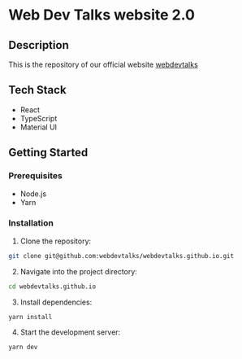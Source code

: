 # Web Dev Talks website 2.0

## Description

This is the repository of our official website [webdevtalks](http://webdevtalks.mx)

## Tech Stack

- React
- TypeScript
- Material UI

## Getting Started

### Prerequisites

- Node.js
- Yarn

### Installation

1. Clone the repository:
```bash
git clone git@github.com:webdevtalks/webdevtalks.github.io.git
```
2. Navigate into the project directory:
```bash
cd webdevtalks.github.io
```
3. Install dependencies:
```bash
yarn install
```
4. Start the development server:
```bash
yarn dev
```